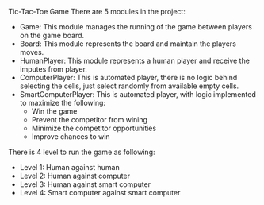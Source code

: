 Tic-Tac-Toe Game
There are 5 modules in the project:
- Game: This module manages the running of the game between players on the game board.
- Board: This module represents the board and maintain the players moves.
- HumanPlayer: This module represents a human player and receive the imputes from player.
- ComputerPlayer: This is automated player, there is no logic behind selecting the cells, just select randomly from available empty cells.
- SmartComputerPlayer: This is automated player, with logic implemented to maximize the following:
	- Win the game
	- Prevent the competitor from wining
	- Minimize the competitor opportunities
	- Improve chances to win

There is 4 level to run the game as following:
- Level 1: Human against human
- Level 2: Human against computer
- Level 3: Human against smart computer
- Level 4: Smart computer against smart computer

